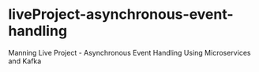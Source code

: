 # liveProject-asynchronous-event-handling
Manning Live Project - Asynchronous Event Handling Using Microservices and Kafka
